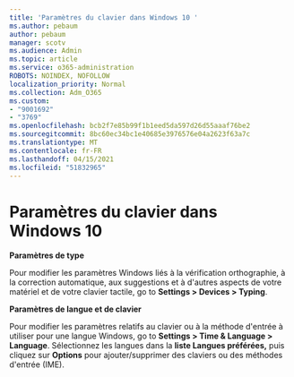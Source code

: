 ```yaml
---
title: 'Paramètres du clavier dans Windows 10 '
ms.author: pebaum
author: pebaum
manager: scotv
ms.audience: Admin
ms.topic: article
ms.service: o365-administration
ROBOTS: NOINDEX, NOFOLLOW
localization_priority: Normal
ms.collection: Adm_O365
ms.custom:
- "9001692"
- "3769"
ms.openlocfilehash: bcb2f7e85b99f1b1eed5da597d26d55aaaf76be2
ms.sourcegitcommit: 8bc60ec34bc1e40685e3976576e04a2623f63a7c
ms.translationtype: MT
ms.contentlocale: fr-FR
ms.lasthandoff: 04/15/2021
ms.locfileid: "51832965"
---
```

# <a name="keyboard-settings-in-windows-10"></a>Paramètres du clavier dans Windows 10

**Paramètres de type**

Pour modifier les paramètres Windows liés à la vérification orthographie, à la correction automatique, aux suggestions et à d'autres aspects de votre matériel et de votre clavier tactile, go to **Settings > Devices > Typing**. 

**Paramètres de langue et de clavier**

Pour modifier les paramètres relatifs au clavier ou à la méthode d'entrée à utiliser pour une langue Windows, go to **Settings > Time & Language > Language**. Sélectionnez les langues dans la **liste Langues préférées,** puis cliquez sur **Options** pour ajouter/supprimer des claviers ou des méthodes d'entrée (IME).
